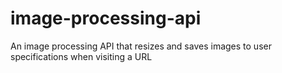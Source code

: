 # image-processing-api
An image processing API that resizes and saves images to user specifications when visiting a URL
